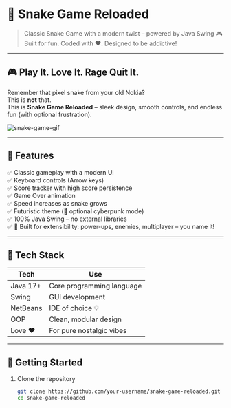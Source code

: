 # 🐍 Snake Game Reloaded

> Classic Snake Game with a modern twist – powered by Java Swing 🎮  
> Built for fun. Coded with ❤️. Designed to be addictive!

---

## 🎮 Play It. Love It. Rage Quit It.

Remember that pixel snake from your old Nokia?  
This is **not** that.  
This is **Snake Game Reloaded** – sleek design, smooth controls, and endless fun (with optional frustration).

![snake-game-gif](https://media.giphy.com/media/10hO3rDNqqg2Xe/giphy.gif)

---

## 🧠 Features

✅ Classic gameplay with a modern UI  
✅ Keyboard controls (Arrow keys)  
✅ Score tracker with high score persistence  
✅ Game Over animation  
✅ Speed increases as snake grows  
✅ Futuristic theme (🔮 optional cyberpunk mode)  
✅ 100% Java Swing – no external libraries  
✅ 🧪 Built for extensibility: power-ups, enemies, multiplayer – you name it!

---

## 🧰 Tech Stack

| Tech       | Use                             |
|------------|----------------------------------|
| Java 17+   | Core programming language        |
| Swing      | GUI development                  |
| NetBeans   | IDE of choice 💡                 |
| OOP        | Clean, modular design            |
| Love ❤️    | For pure nostalgic vibes         |

---

## 🚀 Getting Started

1. Clone the repository  
   ```bash
   git clone https://github.com/your-username/snake-game-reloaded.git
   cd snake-game-reloaded
